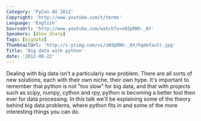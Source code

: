 ```yaml
---
Category: 'PyCon AU 2012'
Copyright: 'http://www.youtube.com/t/terms'
Language: 'English'
SourceUrl: 'http://www.youtube.com/watch?v=sN3pRNh-_6Y'
Speakers: [Alex Sharp]
Tags: [bigdata]
ThumbnailUrl: 'http://i.ytimg.com/vi/sN3pRNh-_6Y/hqdefault.jpg'
Title: 'Big data with python'
date: '2012-08-22'
---
```

Dealing with big data isn't a particularly new problem. There are all sorts of
new solutions, each with their own niche, their own hype. It's important to
remember that python is not "too slow" for big data, and that with projects
such as scipy, numpy, cython and rpy, python is becoming a better tool then
ever for data processing. In this talk we'll be explaining some of the theory
behind big data problems, where python fits in and some of the more
interesting things you can do.
